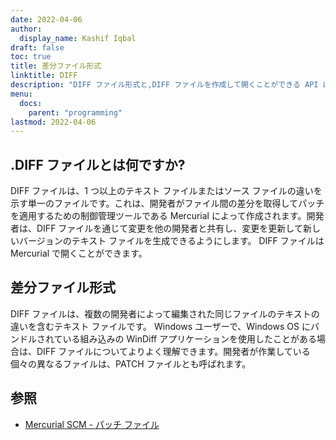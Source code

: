 ```yaml
---
date: 2022-04-06
author:
  display_name: Kashif Iqbal
draft: false
toc: true
title: 差分ファイル形式
linktitle: DIFF
description: "DIFF ファイル形式と,DIFF ファイルを作成して開くことができる API について学習します。"
menu:
  docs:
    parent: "programming"
lastmod: 2022-04-06
---
```


## .DIFF ファイルとは何ですか?

DIFF ファイルは、1 つ以上のテキスト ファイルまたはソース ファイルの違いを示す単一のファイルです。これは、開発者がファイル間の差分を取得してパッチを適用するための制御管理ツールである Mercurial によって作成されます。開発者は、DIFF ファイルを通じて変更を他の開発者と共有し、変更を更新して新しいバージョンのテキスト ファイルを生成できるようにします。 DIFF ファイルは Mercurial で開くことができます。

## 差分ファイル形式

DIFF ファイルは、複数の開発者によって編集された同じファイルのテキストの違いを含むテキスト ファイルです。 Windows ユーザーで、Windows OS にバンドルされている組み込みの WinDiff アプリケーションを使用したことがある場合は、DIFF ファイルについてよりよく理解できます。開発者が作業している個々の異なるファイルは、PATCH ファイルとも呼ばれます。

## 参照 ##

* [Mercurial SCM - パッチ ファイル](https://www.mercurial-scm.org/wiki/PatchFile)

